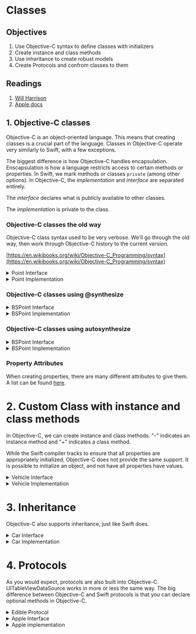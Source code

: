# Classes

## Objectives

1. Use Objective-C syntax to define classes with initializers
2. Create instance and class methods
3. Use inheritance to create robust models
4. Create Protocols and confrom classes to them

## Readings

1. [Will Harrison](https://medium.com/ios-objective-creation/lesson-2-creating-custom-classes-in-objective-c-17f760ce9732)
2. [Apple docs](https://developer.apple.com/library/content/documentation/Cocoa/Conceptual/ProgrammingWithObjectiveC/DefiningClasses/DefiningClasses.html)

## 1. Objective-C classes

Objective-C is an object-oriented language.  This means that creating classes is a crucial part of the language.  Classes in Objective-C operate very similarly to Swift, with a few exceptions.

The biggest difference is how Objective-C handles encapsulation.  Enscapsulation is how a language restricts access to certain methods or properties.  In Swift, we mark methods or classes `private` (among other options).  In Objective-C, the *implementation* and *interface* are separated entirely.

The *interface* declares what is publicly available to other classes.  

The *implementation* is private to the class.

### Objective-C classes the old way

Objective-C class syntax used to be very verbose.  We'll go through the old way, then work through Objective-C history to the current version.

[https://en.wikibooks.org/wiki/Objective-C_Programming/syntax](https://en.wikibooks.org/wiki/Objective-C_Programming/syntax)

<details>
<summary>Point Interface</summary>

```objective-c
@interface Point : Object
{
@private
   double x;
   double y;
}

- (id) x: (double) x_value;
- (double) x;
- (id) y: (double) y_value;
- (double) y;
- (double) magnitude;
@end

```
</details>

<details>
<summary>Point Implementation</summary>

```objective-c
@implementation Point

- (id) x: (double) x_value
{
   x = x_value;
   return self;
}

- (double) x
{
   return x;
}

- (id) y: (double) y_value
{
   y = y_value;
   return self;
}

- (double) y
{
   return y;
}

- (double) magnitude
{
   return sqrt(x*x+y*y);
}

@end
```
</details>

### Objective-C classes using @synthesize

<details>
<summary>BSPoint Interface</summary>

```objective-c
@interface BSPoint : NSObject

@property (assign) double x;
@property (assign) double y;

-(double) magnitude;

@end
```
</details>

<details>
<summary>BSPoint Implementation</summary>

```objective-c
@implementation BSPoint

@synthesize x;
@synthesize y;

-(double) magnitude {
    return sqrt((x*x) +(y*y));
}

@end
```
</details>

### Objective-C classes using autosynthesize

<details>
<summary>BSPoint Interface</summary>

```objective-c
@interface BSPoint : NSObject

@property (assign) double x;
@property (assign) double y;

-(double) magnitude;

@end
```
</details>

<details>
<summary>BSPoint Implementation</summary>

```objective-c
@implementation BSPoint

-(double) magnitude {
    return sqrt((self.x * self.x) + (self.y *self.y));
    //return sqrt((_x*_x) +(_y*_y));

}
@end
```
</details>


### Property Attributes

When creating properties, there are many different attributes to give them.  A list can be found [here](https://www.ios-blog.com/tutorials/objective-c/objective-c-property-attribute-reference-guide/).

# 2. Custom Class with instance and class methods

In Objective-C, we can create instance and class methods.  "-" indicates an instance method and "+" indicates a class method.

While the Swift compiler tracks to ensure that all properties are appropriately initialized, Objective-C does not provide the same support.  It is possible to initialize an object, and not have all properties have values.  


<details>
<summary>Vehicle Interface</summary>

```objective-c
@interface Vehicle : NSObject

@property (assign) int numberOfWheels;

@property (nonatomic, copy) NSString *name;
@property (nonatomic, strong) NSMutableArray *owners;

-(id) initWithWheels: (int)wheels andID:(NSString *) name;
-(int) addWheels: (int)wheels;
-(void) printDescription;
-(NSArray*) addOwner: (NSString*)newOwner;
+(NSArray*) testVehicles;

@end
```
</details>

<details>
<summary>Vehicle Implementation</summary>

```objective-c
@implementation Vehicle

-(id) initWithWheels:(int)wheels andID:(NSString *)name {
    self = [super init];
    if (self) {
        _numberOfWheels = wheels;
        _name = name;
    }
    return self;
}

-(int)addWheels:(int)wheels {
    _numberOfWheels += wheels;
    return self.numberOfWheels;
}

-(NSArray*)addOwner: (NSString*)newOwner {
    [self.owners addObject:newOwner];
    return self.owners;
}

-(void)printDescription {
    NSLog(@"This is a vehicle with id: %@ and %d wheels", self.name, self.numberOfWheels);
}

+(NSArray*) testVehicles {
    Vehicle *car = [[Vehicle alloc] initWithWheels:4 andID:@"AKD3C1"];
    Vehicle *bike = [[Vehicle alloc] initWithWheels:2 andID:@"CoolBike"];
    Vehicle *unicycle = [[Vehicle alloc] initWithWheels:1 andID:@"WheelyMobile"];
    return @[car, bike, unicycle];
}

@end
```

</details>

# 3. Inheritance

Objective-C also supports inheritance, just like Swift does.


<details>
<summary>Car Interface</summary>
@interface Car : Vehicle

-(id) initWithId: (NSString *)name;

@end

</details>

<details>
<summary>Car Implementation</summary>
@implementation Car

-(id)initWithId:(NSString *)name {
    self = [super initWithWheels:4 andID:name];
    if (self) {
        //initialize any properties not in superclass
    }
    return self;
}

@end

</details>


# 4. Protocols

As you would expect, protocols are also built into Objective-C.  UITableViewDataSource works in more or less the same way.  The big difference between Objective-C and Swift protocols is that you can declare optional methods in Objective-C.

<details>
<summary>Edible Protocol</summary>

```objective-c
@protocol Edible
@required
-(NSInteger*)numberOfCalories;
-(NSString*)description;
@optional
-(NSNumber*)rating;
@end
```
</details>

<details>
<summary>Apple Interface</summary>

```objective-c
@interface Apple : NSObject<Edible>
@property (nonatomic, copy) NSString *type;
@property (nonatomic, copy) NSNumber *numberOfCalories;

- (id) initWithType: (NSString*)type andCalories: (NSNumber*) calories;
- (NSString *)description;
- (NSString *)type;
@end
```
</details>


<details>
<summary>Apple implementation</summary>

```objective-c
@implementation Apple

- (id)initWithType:(NSString *)type andCalories:(NSNumber *)calories {
    self = [super init];
    if (self) {
        _type = type;
        _numberOfCalories = calories;
    }
    return self;
}

- (NSString *)description {
    NSString *str = [[NSString alloc] initWithFormat:@"This is a %@ apple with %@ calories", self.type, self.numberOfCalories];
    return str;
}

@end
```
</details>
